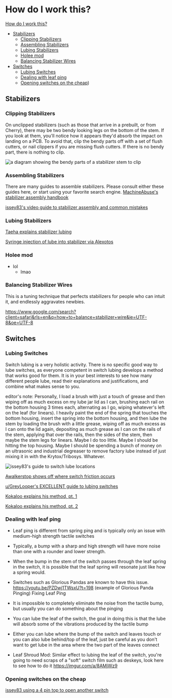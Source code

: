# How do I work this?

[How do I work this?](#how-do-i-work-this)
  - [Stabilizers](#stabilizers)
    - [Clipping Stabilizers](#clipping-stabilizers)
    - [Assembling Stabilizers](#assembling-stabilizers)
    - [Lubing Stabilizers](#lubing-stabilizers)
    - [Holee mod](#holee-mod)
    - [Balancing Stabilizer Wires](#balancing-stabilizer-wires)
  - [Switches](#switches)
    - [Lubing Switches](#lubing-switches)
    - [Dealing with leaf ping](#dealing-with-leaf-ping)
    - [Opening switches on the cheap](#opening-switches-on-the-cheap))

## Stabilizers

### Clipping Stabilizers

On unclipped stabilizers (such as those that arrive in a prebuilt, or from Cherry), there may be two bendy looking legs on the bottom of the stem. If you look at them, you'll notice how it appears they'd absorb the impact on landing on a PCB. To avoid that, clip the bendy parts off with a set of flush cutters, or nail clippers if you are missing flush cutters. If there is no bendy part, there is nothing to clip.

![a diagram showing the bendy parts of a stabilizer stem to clip](https://www.maketecheasier.com/assets/uploads/2020/04/keyboard-stabiliser-modding-1-1.jpg)

### Assembling Stabilizers

There are many guides to assemble stabilizers. Please consult either these guides here, or start using your favorite search engine.
[MachineAbuse's stabilizer assembly handbook](https://imgur.com/gallery/pHK0vhz)

[issey83's video guide to stabilizer assembly and common mistakes](https://www.youtube.com/watch?v=6Yz-UzTY8_I)

### Lubing Stabilizers

[Taeha explains stabilizer lubing](https://www.youtube.com/watch?v=usNx1_d0HbQ)

[Syringe injection of lube into stabilizer via Alexotos](https://www.youtube.com/watch?v=nuntwYJpSUY)

### Holee mod

* lol
  * lmao

### Balancing Stabilizer Wires

This is a tuning technique that perfects stabilizers for people who can intuit it, and endlessly aggravates newbies.

https://www.google.com/search?client=safari&rls=en&q=how+to+balance+stabilizer+wire&ie=UTF-8&oe=UTF-8

## Switches

### Lubing Switches

Switch lubing is a very holistic activity. There is no specific good way to lube switches, as everyone competent in switch lubing develops a method that works good for them. It is in your best interests to see how many different people lube, read their explanations and justifications, and combine what makes sense to you.

editor's note: Personally, I load a brush with just a touch of grease and then wiping off as much excess on my lube jar lid as I can, brushing each rail on the bottom housing 3 times each, alternating as I go, wiping whatever's left on the leaf (for linears). I heavily paint the end of the spring that touches the bottom housing, insert the spring into the bottom housing, and then lube the stem by loading the brush with a little grease, wiping off as much excess as I can onto the lid again, depositing as much grease as I can on the rails of the stem, applying that over the rails, then the sides of the stem, then maybe the stem legs for linears. Maybe I do too little. Maybe I should be hitting the top housing. Maybe I should be spending a bunch of money on an ultrasonic and industrial degreaser to remove factory lube instead of just mixing it in with the Krytox/Tribosys. Whatever.

![issey83's guide to switch lube locations](https://cdn.discordapp.com/attachments/190327462087884811/979355668823814164/switch_lubing.png)

[Awalkerstop shows off where switch friction occurs](https://imgur.com/gallery/hijSYcp)

[u/GreyLooper's EXCELLENT guide to lubing switches](https://docs.google.com/document/d/1MXrx8ddxSNVBCHFjNrUMt-8BxNHIVanFtn5v7nriAzg/edit)

[Kokaloo explains his method, pt. 1](https://discord.com/channels/190327149696253952/190327462087884811/898107799135997952)

[Kokaloo explains his method, pt. 2](https://discord.com/channels/190327149696253952/190327462087884811/898114513059057664)

### Dealing with leaf ping

* Leaf ping is different from spring ping and is typically only an issue with medium-high strength tactile switches
* Typically, a bump with a sharp and high strength will have more noise than one with a rounder and lower strength. 
* When the bump in the stem of the switch passes through the leaf spring in the switch, it is possible that the leaf spring will resonate just like how a spring would. 
* Switches such as Glorious Pandas are known to have this issue.
https://youtu.be/PZDwj1TWsxU?t=198 (example of Glorious Panda Pinging)
 Fixing Leaf Ping
* It is impossible to completely eliminate the noise from the tactile bump, but usually you can do something about the pinging

* You can lube the leaf of the switch, the goal in doing this is that the lube will absorb some of the vibrations produced by the tactile bump
* Either you can lube where the bump of the switch and leaves touch or you can also lube behind/top of the leaf, just be careful as you don't want to get lube in the area where the two part of the leaves connect

* Leaf Shroud Mod: Similar effect to lubing the leaf of the switch, you're going to need scraps of a "soft" switch film such as deskeys, look here to see how to do it https://imgur.com/a/8AMjWz9

### Opening switches on the cheap

[issey83 using a 4 pin top to open another switch](https://discord.com/channels/190327149696253952/190327462087884811/850610661951668284)

